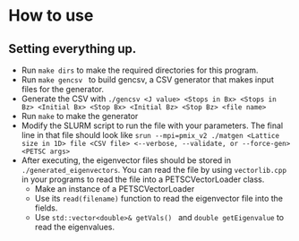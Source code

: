 # How to use

## Setting everything up.
- Run ``make dirs`` to make the required directories for this program.
- Run ``make gencsv `` to build gencsv, a CSV generator that makes input files for the generator.
- Generate the CSV with ``./gencsv <J value> <Stops in Bx> <Stops in Bz> <Initial Bx> <Stop Bx> <Initial Bz> <Stop Bz> <file name>``
- Run ``make`` to make the generator
- Modify the SLURM script to run the file with your parameters. The final line in that file should look like ``srun --mpi=pmix_v2 ./matgen <Lattice size in 1D> file <CSV file> <--verbose, --validate, or --force-gen> <PETSC args>``
- After executing, the eigenvector files should be stored in ``./generated_eigenvectors``. You can read the file by using ``vectorlib.cpp`` in your programs to read the file into a PETSCVectorLoader class.
  - Make an instance of a PETSCVectorLoader
  - Use its ``read(filename)`` function to read the eigenvector file into the fields.
  - Use ``std::vector<double>& getVals() `` and ``double getEigenvalue`` to read the eigenvalues.
